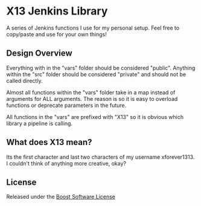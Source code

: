 X13 Jenkins Library
======================

A series of Jenkins functions I use for my personal setup.  Feel free to copy/paste and use for your own things!

Design Overview
--------

Everything with in the "vars" folder should be considered "public".  Anything within the "src" folder should be considered "private" and should not be called directly.

Almost all functions within the "vars" folder take in a map instead of arguments for ALL arguments.  The reason is so it is easy to overload functions or deprecate parameters in the future.

All functions in the "vars" are prefixed with "X13" so it is obvious which library a pipeline is calling.

What does X13 mean?
--------

Its the first character and last two characters of my username xforever1313.  I couldn't think of anything more creative, okay?

License
--------

Released under the [Boost Software License](https://www.boost.org/users/license.html)
